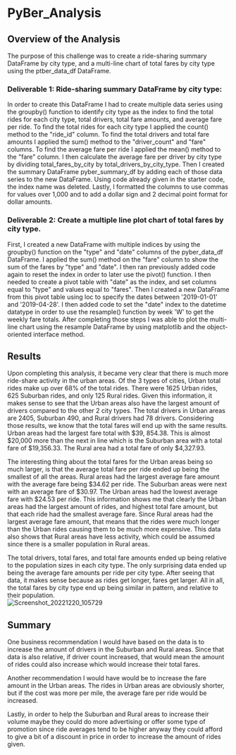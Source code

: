 # PyBer_Analysis
## Overview of the Analysis
The purpose of this challenge was to create a ride-sharing summary DataFrame by city type, and a multi-line chart of total fares by city type using the ptber_data_df DataFrame. 
### Deliverable 1: Ride-sharing summary DataFrame by city type:
In order to create this DataFrame I had to create multiple data series using the groupby() function to identify city type as the index to find the total rides for each city type, total drivers, total fare amounts, and average fare per ride.  To find the total rides for each city type I applied the count() method to the "ride_id" column.  To find the total drivers and total fare amounts I applied the sum() method to the "driver_count" and "fare" columns.  To find the average fare per ride I applied the mean() method to the "fare" column. I then calculate the average fare per driver by city type by dividing total_fares_by_city by total_drivers_by_city_type.  Then I created the summary DataFrame pyber_summary_df by adding each of those data series to the new DataFrame.  Using code already given in the starter code, the index name was deleted. Lastly, I formatted the columns to use commas for values over 1,000 and to add a dollar sign and 2 decimal point format for dollar amounts.
### Deliverable 2: Create a multiple line plot chart of total fares by city type. 
First, I created a new DataFrame with multiple indices by using the groupby() function on the "type" and "date" columns of the pyber_data_df DataFrame.  I applied the sum() method on the "fare" column to show the sum of the fares by "type" and "date".  I then ran previously added code again to reset the index in order to later use the pivot() function.  I then needed to create a pivot table with "date" as the index, and set columns equal to "type" and values equal to "fares".  Then I created a new DataFrame from this pivot table using loc to specify the dates between '2019-01-01' and '2019-04-28'.  I then added code to set the "date" index to the datetime datatype in order to use the resample() function by week 'W' to get the weekly fare totals.  After completing those steps I was able to plot the multi-line chart using the resample DataFrame by using matplotlib and the object-oriented interface method.     
## Results
Upon completing this analysis, it became very clear that there is much more ride-share activity in the urban areas.  Of the 3 types of cities, Urban total rides make up over 68% of the total rides.  There were 1625 Urban rides, 625 Suburban rides, and only 125 Rural rides.  Given this information, it makes sense to see that the Urban areas also have the largest amount of drivers compared to the other 2 city types.  The total drivers in Urban areas are 2405, Suburban 490, and Rural drivers had 78 drivers.  Considering those results, we know that the total fares will end up with the same results.  Urban areas had the largest fare total with $39, 854.38.  This is almost $20,000 more than the next in line which is the Suburban area with a total fare of $19,356.33.  The Rural area had a total fare of only $4,327.93. 


The interesting thing about the total fares for the Urban areas being so much larger, is that the average total fare per ride ended up being the smallest of all the areas.  Rural areas had the largest average fare amount with the average fare being $34.62 per ride.  The Suburban areas were next with an average fare of $30.97.  The Urban areas had the lowest average fare with $24.53 per ride.  This information shows me that clearly the Urban areas had the largest amount of rides, and highest total fare amount, but that each ride had the smallest average fare. Since Rural areas had the largest average fare amount, that means that the rides were much longer than the Urban rides causing them to be much more expensive.  This data also shows that Rural areas have less activity, which could be assumed since there is a smaller population in Rural areas.  


The total drivers, total fares, and total fare amounts ended up being relative to the population sizes in each city type.  The only surprising data ended up being the average fare amounts per ride per city type.  After seeing that data, it makes sense because as rides get longer, fares get larger.  All in all, the total fares by city type end up being similar in pattern, and relative to their population.   
![Screenshot_20221220_105729](https://user-images.githubusercontent.com/45715246/208710224-b3833c32-39ae-4e94-b3b0-c106521067eb.png)

## Summary
One business recommendation I would have based on the data is to increase the amount of drivers in the Suburban and Rural areas.  Since that data is also relative, if driver count increased, that would mean the amount of rides could also increase which would increase their total fares.

Another recommendation I would have would be to increase the fare amount in the Urban areas.  The rides in Urban areas are obviously shorter, but if the cost was more per mile, the average fare per ride would be increased.

Lastly, in order to help the Suburban and Rural areas to increase their volume maybe they could do more advertising or offer some type of promotion since ride averages tend to be higher anyway they could afford to give a bit of a discount in price in order to increase the amount of rides given. 
